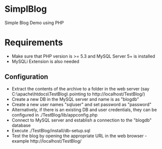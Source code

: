 SimplBlog
=========

Simple Blog Demo using PHP

Requirements
============

* Make sure that PHP version is >= 5.3 and MySQL Server 5+ is installed 
* MySQLi Extension is also needed

Configuration
----
* Extract the contents of the archive to a folder in the web server (say C:\apache\htdocs\TestBlog\ pointing to http://localhost/TestBlog/)
* Create a new DB in the MySQL server and name is as "blogdb"
* Create a new user names "sqluser" and set password as "password"
* Alternatively, if there is an existing DB and user credentials, they can be configured in ./TestBlog/lib/appconfig.php
* Connect to MySQL server and establish a connection to the "blogdb" database
* Execute ./TestBlog/install/db-setup.sql
* Test the blog by opening the appropriate URL in the web browser - example http://localhost/TestBlog/


